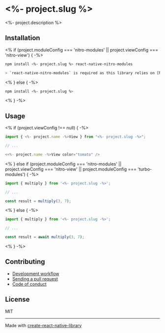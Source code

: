 # <%- project.slug %>

<%- project.description %>

## Installation

<% if (project.moduleConfig === 'nitro-modules' || project.viewConfig === 'nitro-view') { -%>

```sh
npm install <%- project.slug %> react-native-nitro-modules

> `react-native-nitro-modules` is required as this library relies on [Nitro Modules](https://nitro.margelo.com/).
```

<% } else { -%>

```sh
npm install <%- project.slug %>
```

<% } -%>

## Usage

<% if (project.viewConfig !== null) { -%>

```js
import { <%- project.name -%>View } from "<%- project.slug -%>";

// ...

<<%- project.name -%>View color="tomato" />
```

<% } else if (project.moduleConfig === 'nitro-modules' || project.viewConfig === 'nitro-view' || project.moduleConfig === 'turbo-modules') { -%>

```js
import { multiply } from '<%- project.slug -%>';

// ...

const result = multiply(3, 7);
```

<% } else { -%>

```js
import { multiply } from '<%- project.slug -%>';

// ...

const result = await multiply(3, 7);
```

<% } -%>

## Contributing

- [Development workflow](CONTRIBUTING.md#development-workflow)
- [Sending a pull request](CONTRIBUTING.md#sending-a-pull-request)
- [Code of conduct](CODE_OF_CONDUCT.md)

## License

MIT

---

Made with [create-react-native-library](https://github.com/callstack/react-native-builder-bob)
